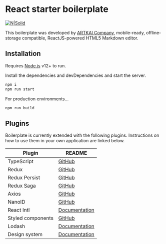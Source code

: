# React starter boilerplate

[![N|Solid](https://artk.ai/artkai.svg)](https://artk.ai)

This boilerplate was developed by [ARTKAI Company](https://artk.ai), mobile-ready, offline-storage compatible,
ReactJS-powered HTML5 Markdown editor.

## Installation

Requires [Node.js](https://nodejs.org/) v12+ to run.

Install the dependencies and devDependencies and start the server.

```sh
npm i
npm run start
```

For production environments...

```sh
npm run build
```

## Plugins

Boilerplate is currently extended with the following plugins.
Instructions on how to use them in your own application are linked below.

| Plugin | README |
| ------ | ------ |
| TypeScript | [GitHub](https://github.com/microsoft/TypeScript/blob/master/README.md) |
| Redux | [GitHub](https://github.com/reduxjs/redux/blob/master/README.md) |
| Redux Persist | [GitHub](https://github.com/rt2zz/redux-persist/blob/master/README.md) |
| Redux Saga | [GitHub](https://github.com/redux-saga/redux-saga/blob/master/README.md) |
| Axios | [GitHub](https://github.com/axios/axios/blob/master/README.md) |
| NanoID | [GitHub](https://github.com/ai/nanoid#readme) |
| React Intl | [Documentation](https://formatjs.io/docs/getting-started/installation/) |
| Styled components | [GitHub](https://github.com/styled-components/styled-components/blob/master/README.md) |
| Lodash | [Documentation](https://lodash.com/) |
| Design system | [Documentation](http://design-system-v1.azurewebsites.net/) |
